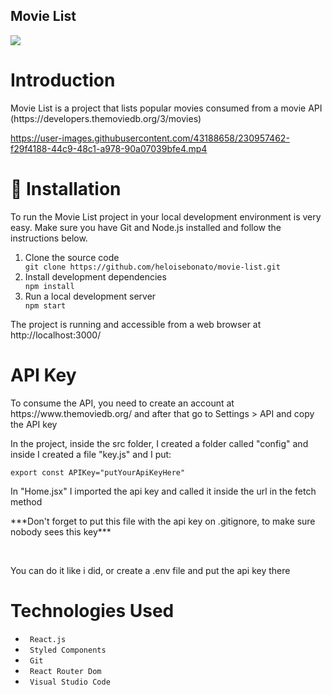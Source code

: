 ## Movie List
<p align="left"><img src="http://img.shields.io/static/v1?label=STATUS&message=FINISH&color=blue&style=for-the-badge"/></p>

# Introduction
<p> Movie List is a project that lists popular movies consumed from a movie API (https://developers.themoviedb.org/3/movies) </p>


https://user-images.githubusercontent.com/43188658/230957462-f29f4188-44c9-48c1-a978-90a07039bfe4.mp4



# 📁 Installation
<p> To run the Movie List project in your local development environment is very easy. Make sure you have Git and Node.js installed and follow the instructions below.</p>
<ol>
<li> Clone the source code </li>
<code>git clone https://github.com/heloisebonato/movie-list.git</code>
<li> Install development dependencies </li>
<code>npm install</code>
<li> Run a local development server </li>
 <code>npm start </code>
 </ol>
 <p> The project is running and accessible from a web browser at http://localhost:3000/ </p>

# API Key
<p>To consume the API, you need to create an account at https://www.themoviedb.org/ and after that go to Settings > API and copy the API key</p>
<p>In the project, inside the <bold>src</bold> folder, I created a folder called "config" and inside I created a file "key.js" and I put: </p>
<code>export const APIKey="putYourApiKeyHere" </code>
<p>In "Home.jsx" I imported the api key and called it inside the url in the fetch method </p>
<p> ***Don't forget to put this file with the api key on <bold>.gitignore</bold>, to make sure nobody sees this key***</p>
<br>
<p>You can do it like i did, or create a .env file and put the api key there</p>

 # Technologies Used
 <ul>
 <li> <code> React.js </code> </li>
 <li> <code> Styled Components </code> </li>
 <li> <code> Git </code> </li>
 <li> <code> React Router Dom </code> </li>
<li> <code> Visual Studio Code </code> </li>
 </ul>
